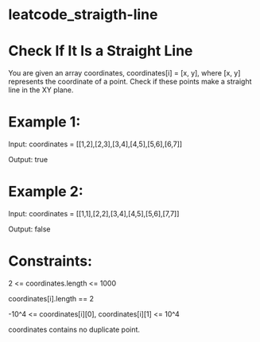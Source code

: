 # leatcode_straigth-line
# Check If It Is a Straight Line



You are given an array coordinates, coordinates[i] = [x, y], where [x, y] represents the coordinate of a point. Check if these points make a straight line in the XY plane.

 

 

# Example 1:



Input: coordinates = [[1,2],[2,3],[3,4],[4,5],[5,6],[6,7]]



Output: true


# Example 2:





Input: coordinates = [[1,1],[2,2],[3,4],[4,5],[5,6],[7,7]]




Output: false
 

# Constraints:

2 <= coordinates.length <= 1000


coordinates[i].length == 2



-10^4 <= coordinates[i][0], coordinates[i][1] <= 10^4



coordinates contains no duplicate point.
